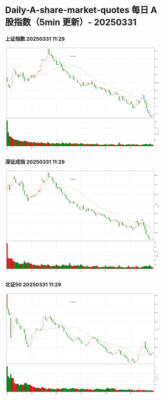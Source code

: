 
# Daily-A-share-market-quotes 每日 A 股指数（5min 更新）- 20250331

### 上证指数 20250331 11:29
![](./fig/2025/3/20250331-sh000001.png)

### 深证成指 20250331 11:29
![](./fig/2025/3/20250331-sz399001.png)

### 北证50 20250331 11:29
![](./fig/2025/3/20250331-bj899050.png)

